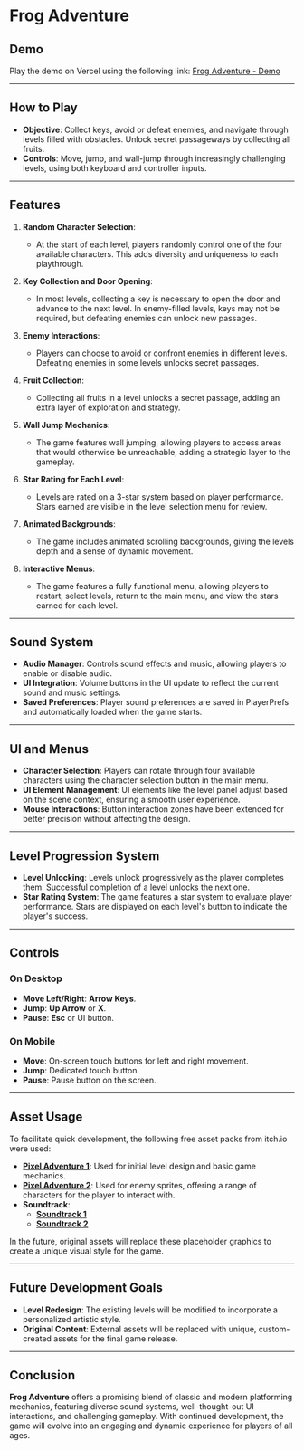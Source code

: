 # Frog Adventure

## Demo

Play the demo on Vercel using the following link: [Frog Adventure - Demo](https://frog-adventure-demo.vercel.app/)

---

## How to Play

- **Objective**: Collect keys, avoid or defeat enemies, and navigate through levels filled with obstacles. Unlock secret passageways by collecting all fruits.
- **Controls**: Move, jump, and wall-jump through increasingly challenging levels, using both keyboard and controller inputs. 

---

## Features

1. **Random Character Selection**:
   - At the start of each level, players randomly control one of the four available characters. This adds diversity and uniqueness to each playthrough.

2. **Key Collection and Door Opening**:
   - In most levels, collecting a key is necessary to open the door and advance to the next level. In enemy-filled levels, keys may not be required, but defeating enemies can unlock new passages.

3. **Enemy Interactions**:
   - Players can choose to avoid or confront enemies in different levels. Defeating enemies in some levels unlocks secret passages.

4. **Fruit Collection**:
   - Collecting all fruits in a level unlocks a secret passage, adding an extra layer of exploration and strategy.

5. **Wall Jump Mechanics**:
   - The game features wall jumping, allowing players to access areas that would otherwise be unreachable, adding a strategic layer to the gameplay.

6. **Star Rating for Each Level**:
   - Levels are rated on a 3-star system based on player performance. Stars earned are visible in the level selection menu for review.

7. **Animated Backgrounds**:
   - The game includes animated scrolling backgrounds, giving the levels depth and a sense of dynamic movement.

8. **Interactive Menus**:
   - The game features a fully functional menu, allowing players to restart, select levels, return to the main menu, and view the stars earned for each level.

---

## Sound System

- **Audio Manager**: Controls sound effects and music, allowing players to enable or disable audio.
- **UI Integration**: Volume buttons in the UI update to reflect the current sound and music settings.
- **Saved Preferences**: Player sound preferences are saved in PlayerPrefs and automatically loaded when the game starts.

---

## UI and Menus

- **Character Selection**: Players can rotate through four available characters using the character selection button in the main menu.
- **UI Element Management**: UI elements like the level panel adjust based on the scene context, ensuring a smooth user experience.
- **Mouse Interactions**: Button interaction zones have been extended for better precision without affecting the design.

---

## Level Progression System

- **Level Unlocking**: Levels unlock progressively as the player completes them. Successful completion of a level unlocks the next one.
- **Star Rating System**: The game features a star system to evaluate player performance. Stars are displayed on each level's button to indicate the player's success.

---

## Controls

### On Desktop

- **Move Left/Right**: **Arrow Keys**.
- **Jump**: **Up Arrow** or **X**.
- **Pause**: **Esc** or UI button.

### On Mobile

- **Move**: On-screen touch buttons for left and right movement.
- **Jump**: Dedicated touch button.
- **Pause**: Pause button on the screen.

---

## Asset Usage

To facilitate quick development, the following free asset packs from itch.io were used:

- **[Pixel Adventure 1](https://pixelfrog-assets.itch.io/pixel-adventure-1)**: Used for initial level design and basic game mechanics.
- **[Pixel Adventure 2](https://pixelfrog-assets.itch.io/pixel-adventure-2)**: Used for enemy sprites, offering a range of characters for the player to interact with.
- **Soundtrack**:
  - **[Soundtrack 1](https://www.youtube.com/watch?v=oMgQJEcVToY)**
  - **[Soundtrack 2](https://www.youtube.com/watch?v=TM14q3UHYSg)**

In the future, original assets will replace these placeholder graphics to create a unique visual style for the game.

---

## Future Development Goals

- **Level Redesign**: The existing levels will be modified to incorporate a personalized artistic style.
- **Original Content**: External assets will be replaced with unique, custom-created assets for the final game release.

---

## Conclusion

**Frog Adventure** offers a promising blend of classic and modern platforming mechanics, featuring diverse sound systems, well-thought-out UI interactions, and challenging gameplay. With continued development, the game will evolve into an engaging and dynamic experience for players of all ages.